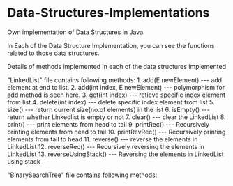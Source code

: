 # Data-Structures-Implementations
Own implementation of Data Structures in Java.

In Each of the Data Structure Implementation, you can see the functions related to those data structures.

Details of methods implemented in each of the data structures implemented

"LinkedList" file contains following methods:
      1. add(E newElement)            --- add element at end to list.
      2. add(int index, E newElement) --- polymorphism for add method is seen here.
      3. get(int index)               --- retieve specific index element from list
      4. delete(int index)            --- delete specific index element from list
      5. size()                       --- return current size(no.of elements) in the list
      6. isEmpty()                    --- return whether Linkedlist is empty or not
      7. clear()                      --- clear the LinkedList
      8. print()                      --- print elements from head to tail
      9. printRec()                   --- Recursively printing elements from head to tail
     10. printRevRec()                --- Recursively printing elements from tail to head
     11. reverse()                    --- reverse the elements in LinkedList
     12. reverseRec()                 --- Recursively reversing the elements in LinkedList
     13. reverseUsingStack()          --- Reversing the elements in LinkedList using stack
 
 "BinarySearchTree" file contains following methods:
    
